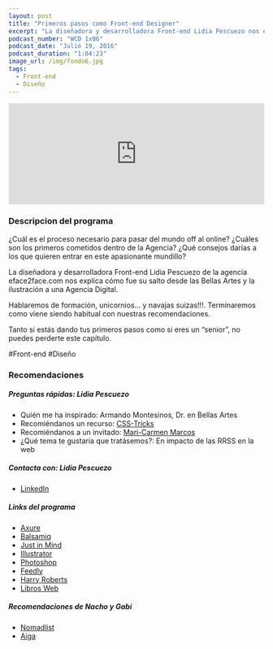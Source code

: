 ```yaml
---
layout: post
title: "Primeros pasos como Front-end Designer"
excerpt: "La diseñadora y desarrolladora Front-end Lidia Pescuezo nos explica cómo fue su paso desde Bellas Artes a una Agencia Digital."
podcast_number: "WCD 1x06"
podcast_date: "Julio 19, 2016"
podcast_duration: "1:04:23"
image_url: /img/fondo6.jpg
tags: 
  - Front-end
  - Diseño
---
```


<iframe id='audio_12271775' frameborder='0' allowfullscreen='' scrolling='no' height='200' style='border:1px solid #EEE; box-sizing:border-box; width:100%;' src="https://www.ivoox.com/player_ej_12271775_4_1.html?c1=ff6600"></iframe>

<h3 class="post-title  post-heading">Descripcion del programa</h3>

¿Cuál es el proceso necesario para pasar del mundo off al online? ¿Cuáles son los primeros cometidos dentro de la Agencia? ¿Qué consejos darías a los que quieren entrar en este apasionante mundillo?

La diseñadora y desarrolladora Front-end Lidia Pescuezo de la agencia eface2face.com nos explica cómo fue su salto desde las Bellas Artes y la ilustración a una Agencia Digital.

Hablaremos de formación, unicornios… y navajas suizas!!!. Terminaremos como viene siendo habitual con nuestras recomendaciones.

Tanto si estás dando tus primeros pasos como si eres un “senior”, no puedes perderte este capítulo.
 
<div class="rule"></div>

  #Front-end #Diseño

<div class="rule"></div>

<h3 class="post-title  post-heading">Recomendaciones</h3>

##### Preguntas rápidas: Lidia Pescuezo

<ul>
    <li class="recomendacion"><span>Quién me ha inspirado: </span>Armando Montesinos, Dr. en Bellas Artes</li>
    <li class="recomendacion"><span>Recomiéndanos un recurso: </span><a href="https://css-tricks.com">CSS-Tricks</a></li>
    <li class="recomendacion"><span>Recomiéndanos a un invitado: </span><a href="http://www.mcmarcos.com">Mari-Carmen Marcos</a></li>
    <li class="recomendacion"><span>¿Qué tema te gustaría que tratásemos?: </span>En impacto de las RRSS en la web</li>
</ul>


##### Contacta con: Lidia Pescuezo

<ul>
    <li class="recomendacion"><a href="https://www.linkedin.com/in/lidia-pescuezo-moros-1131ab7">LinkedIn</a></li>
</ul>

##### Links del programa

<ul>
    <li class="recomendacion"><a href="http://www.axure.com">Axure</a></li>
    <li class="recomendacion"><a href="https://balsamiq.com">Balsamiq</a></li>
    <li class="recomendacion"><a href="http://www.justinmind.com">Just in Mind</a></li>
    <li class="recomendacion"><a href="http://www.adobe.com/es/products/illustrator.html">Illustrator</a></li>
    <li class="recomendacion"><a href="http://www.adobe.com/es/products/photoshop.html">Photoshop</a></li>
    <li class="recomendacion"><a href="http://feedly.com">Feedly</a></li>
    <li class="recomendacion"><a href="http://csswizardry.com/">Harry Roberts</a></li>
    <li class="recomendacion"><a href="http://librosweb.es">Libros Web</a></li>
</ul>

##### Recomendaciones de Nacho y Gabi

<ul>
    <li><a href="https://nomadlist.com">Nomadlist</a></li>
    <li><a href="http://www.aiga.org">Aiga</a></li>
</ul>
